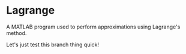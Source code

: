# Lagrange
A MATLAB program used to perform approximations using Lagrange's method.


Let's just test this branch thing quick!
